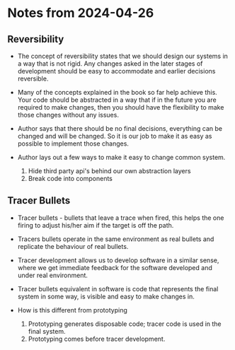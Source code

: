 # Notes from 2024-04-26
## Reversibility
* The concept of reversibility states that we should design our systems in a way that is not rigid. Any changes asked in the later stages of development should be easy to accommodate and earlier decisions reversible. 

* Many of the concepts explained in the book so far help achieve this. Your code should be abstracted in a way that if in the future you are required to make changes, then you should have the flexibility to make those changes without any issues. 

* Author says that there should be no final decisions, everything can be changed and will be changed. So it is our job to make it as easy as possible to implement those changes. 

* Author lays out a few ways to make it easy to change common system.
    1. Hide third party api's behind our own abstraction layers
    2. Break code into components
## Tracer Bullets
* Tracer bullets - bullets that leave a trace when fired, this helps the one firing to adjust his/her aim if the target is off the path.

* Tracers bullets operate in the same environment as real bullets and replicate the behaviour of real bullets.

* Tracer development allows us to develop software in a similar sense, where we get immediate feedback for the software developed and under real environment.

* Tracer bullets equivalent in software is code that represents the final system in some way, is visible and easy to make changes in.

* How is this different from prototyping
    1. Prototyping generates disposable code; tracer code is used in the final system.
    2. Prototyping comes before tracer development.